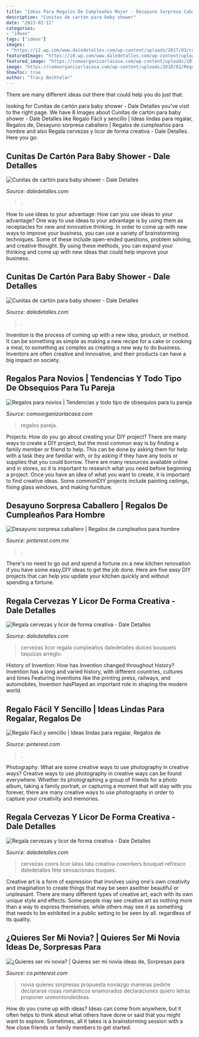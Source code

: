 ```yaml
---
title: "Ideas Para Regalos De Cumpleaños Mujer - Desayuno Sorpresa Caballero"
description: "Cunitas de cartón para baby shower"
date: "2023-02-11"
categories:
- "ideas"
tags: ["ideas"]
images:
- "https://i2.wp.com/www.daledetalles.com/wp-content/uploads/2017/03/cunitas-de-carton-para-baby-shower9.jpg?resize=549%2C732"
featuredImage: "https://i0.wp.com/www.daledetalles.com/wp-content/uploads/2017/05/regala-cervezas-y-licor-de-forma-creativa11.jpg"
featured_image: "https://comoorganizarlacasa.com/wp-content/uploads/2018/01/Regalos-DIY-1.jpg"
image: "https://comoorganizarlacasa.com/wp-content/uploads/2018/01/Regalos-DIY-1.jpg"
ShowToc: true
author: "Tracy Bechtelar"
---
```



There are many different ideas out there that could help you do just that.

	

		
looking for Cunitas de cartón para baby shower - Dale Detalles you've visit to the right page. We have 8 Images about Cunitas de cartón para baby shower - Dale Detalles like Regalo Fácil y sencillo | Ideas lindas para regalar, Regalos de, Desayuno sorpresa caballero | Regalos de cumpleaños para hombre and also Regala cervezas y licor de forma creativa - Dale Detalles. Here you go:
		
    
## Cunitas De Cartón Para Baby Shower - Dale Detalles

<img loading=lazy src="https://i2.wp.com/www.daledetalles.com/wp-content/uploads/2017/03/cunitas-de-carton-para-baby-shower9.jpg?resize=549%2C732" onerror="this.onerror=null;this.src='https://tse3.mm.bing.net/th?id=OIP.gNWOzzDtjoDEvJsbFfvdwAHaJ4&amp;pid=15.1';" alt="Cunitas de cartón para baby shower - Dale Detalles">

_Source: daledetalles.com_

>. 

	

How to use ideas to your advantage: How can you use ideas to your advantage?
One way to use ideas to your advantage is by using them as receptacles for new and innovative thinking. In order to come up with new ways to improve your business, you can use a variety of brainstorming techniques. Some of these include open-ended questions, problem solving, and creative thought. By using these methods, you can expand your thinking and come up with new ideas that could help improve your business.

    
## Cunitas De Cartón Para Baby Shower - Dale Detalles

<img loading=lazy src="https://i1.wp.com/www.daledetalles.com/wp-content/uploads/2017/03/cunitas-de-carton-para-baby-shower3.jpg?resize=564%2C752" onerror="this.onerror=null;this.src='https://tse3.mm.bing.net/th?id=OIP.EcA4sjjGrZNaYdl6t8tUnwHaJ4&amp;pid=15.1';" alt="Cunitas de cartón para baby shower - Dale Detalles">

_Source: daledetalles.com_

>. 

	

Invention is the process of coming up with a new idea, product, or method. It can be something as simple as making a new recipe for a cake or cooking a meal, to something as complex as creating a new way to do business. Inventors are often creative and innovative, and their products can have a big impact on society.

    
## Regalos Para Novios | Tendencias Y Todo Tipo De Obsequios Para Tu Pareja

<img loading=lazy src="https://comoorganizarlacasa.com/wp-content/uploads/2018/01/Regalos-DIY-1.jpg" onerror="this.onerror=null;this.src='https://tse4.mm.bing.net/th?id=OIP.iQI_A9xAPnVzcUSIDmk-PAHaNK&amp;pid=15.1';" alt="Regalos para novios | Tendencias y todo tipo de obsequios para tu pareja">

_Source: comoorganizarlacasa.com_

>regalos pareja. 

	

Projects: How do you go about creating your DIY project?
There are many ways to create a DIY project, but the most common way is by finding a family member or friend to help. This can be done by asking them for help with a task they are familiar with, or by asking if they have any tools or supplies that you could borrow. There are many resources available online and in stores, so it is important to research what you need before beginning a project. Once you have an idea of what you want to create, it is important to find creative ideas. Some commonDIY projects include painting ceilings, fixing glass windows, and making furniture.

    
## Desayuno Sorpresa Caballero | Regalos De Cumpleaños Para Hombre

<img loading=lazy src="https://i.pinimg.com/736x/ee/07/e2/ee07e2c7e04c5c1ef1aa2e7fb72cacb4.jpg" onerror="this.onerror=null;this.src='https://tse2.mm.bing.net/th?id=OIP.AG-s6JIaAY-1KcW6cPjYDQHaJ3&amp;pid=15.1';" alt="Desayuno sorpresa caballero | Regalos de cumpleaños para hombre">

_Source: pinterest.com.mx_

>. 

	

There's no need to go out and spend a fortune on a new kitchen renovation if you have some easy,DIY ideas to get the job done. Here are five easy DIY projects that can help you update your kitchen quickly and without spending a fortune.

    
## Regala Cervezas Y Licor De Forma Creativa - Dale Detalles

<img loading=lazy src="https://i0.wp.com/www.daledetalles.com/wp-content/uploads/2017/05/regala-cervezas-y-licor-de-forma-creativa11.jpg" onerror="this.onerror=null;this.src='https://tse2.mm.bing.net/th?id=OIP.cQPI-4DAZJw5xwcqliN6VQHaJ4&amp;pid=15.1';" alt="Regala cervezas y licor de forma creativa - Dale Detalles">

_Source: daledetalles.com_

>cervezas licor regala cumpleaños daledetalles dulces bouquets taquizas arreglo. 

	

History of Invention: How has Invention changed throughout history?
Invention has a long and varied history, with different countries, cultures and times Featuring inventions like the printing press, railways, and automobiles, Invention hasPlayed an important role in shaping the modern world.

    
## Regalo Fácil Y Sencillo | Ideas Lindas Para Regalar, Regalos De

<img loading=lazy src="https://i.pinimg.com/736x/30/09/eb/3009eb292b2d091aacfdd05658030a3b.jpg" onerror="this.onerror=null;this.src='https://tse3.mm.bing.net/th?id=OIP.THz8ehijzWk2OGM1aU10ZwHaOQ&amp;pid=15.1';" alt="Regalo Fácil y sencillo | Ideas lindas para regalar, Regalos de">

_Source: pinterest.com_

>. 

	

Photography: What are some creative ways to use photography in creative ways?
Creative ways to use photography in creative ways can be found everywhere. Whether its photographing a group of friends for a photo album, taking a family portrait, or capturing a moment that will stay with you forever, there are many creative ways to use photography in order to capture your creativity and memories.

    
## Regala Cervezas Y Licor De Forma Creativa - Dale Detalles

<img loading=lazy src="https://i0.wp.com/www.daledetalles.com/wp-content/uploads/2017/05/regala-cervezas-y-licor-de-forma-creativa2.jpg?resize=564%2C751" onerror="this.onerror=null;this.src='https://tse2.mm.bing.net/th?id=OIP.20i4NJz9Q5sIojUM4Ufj5AHaJ3&amp;pid=15.1';" alt="Regala cervezas y licor de forma creativa - Dale Detalles">

_Source: daledetalles.com_

>cervezas coors licor latas lata creativa coworkers bouquet refresco daledetalles fète sensacionais truques. 

	

Creative art is a form of expression that involves using one's own creativity and imagination to create things that may be seen aseither beautiful or unpleasant. There are many different types of creative art, each with its own unique style and effects. Some people may see creative art as nothing more than a way to express themselves, while others may see it as something that needs to be exhibited in a public setting to be seen by all. regardless of its quality.

    
## ¿Quieres Ser Mi Novia? | Quieres Ser Mi Novia Ideas De, Sorpresas Para

<img loading=lazy src="https://i.pinimg.com/736x/cf/c8/61/cfc8610f10be770a668217ce1350d761--goals.jpg" onerror="this.onerror=null;this.src='https://tse4.mm.bing.net/th?id=OIP.0_-yGrw0tDs9W1BTlI6n6AAAAA&amp;pid=15.1';" alt="¿Quieres ser mi novia? | Quieres ser mi novia ideas de, Sorpresas para">

_Source: co.pinterest.com_

>novia quieres sorpresas propuesta noviazgo maneras pedirle declararse rosas románticos enamorados declaraciones quiero letras proponer unmontondeideas. 

	

How do you come up with ideas?
Ideas can come from anywhere, but it often helps to think about what others have done or said that you might want to explore. Sometimes, all it takes is a brainstorming session with a few close friends or family members to get started.

